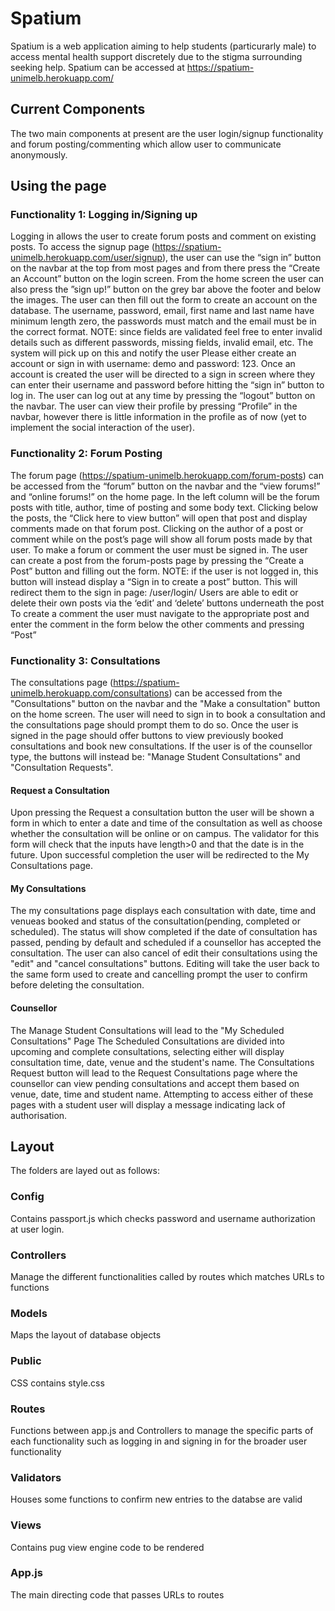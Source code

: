 # Spatium
Spatium is a web application aiming to help students (particurarly male) to access mental health support discretely due to the stigma surrounding seeking help.
Spatium can be accessed at https://spatium-unimelb.herokuapp.com/
## Current Components
The two main components at present are the user login/signup functionality and forum posting/commenting which allow user to communicate anonymously.
## Using the page
### Functionality 1: Logging in/Signing up
Logging in allows the user to create forum posts and comment on existing posts.
To access the signup page (https://spatium-unimelb.herokuapp.com/user/signup), the user can use the “sign in” button on the navbar at the top from most pages and from there press the “Create an Account” button on the login screen.
From the home screen the user can also press the ”sign up!” button on the grey bar above the footer and below the images.
The user can then fill out the form to create an account on the database.
The username, password, email, first name and last name have minimum length zero, the passwords must match and the email must be in the correct format.
NOTE: since fields are validated feel free to enter invalid details such as different passwords, missing fields, invalid email, etc. The system will pick up on this and notify the user
Please either create an account or sign in with username: demo and password: 123.
Once an account is created the user will be directed to a sign in screen where they can enter their username and password before hitting the “sign in” button to log in.
The user can log out at any time by pressing the “logout” button on the navbar.
The user can view their profile by pressing “Profile” in the navbar, however there is little information in the profile as of now (yet to implement the social interaction of the user).
### Functionality 2: Forum Posting
The forum page (https://spatium-unimelb.herokuapp.com/forum-posts) can be accessed from the “forum” button on the navbar and the “view forums!” and “online forums!” on the home page.
In the left column will be the forum posts with title, author, time of posting and some body text.
Clicking below the posts, the “Click here to view button” will open that post and display comments made on that forum post.
Clicking on the author of a post or comment while on the post’s page will show all forum posts made by that user.
To make a forum or comment the user must be signed in.
The user can create a post from the forum-posts page by pressing the “Create a Post” button and filling out the form.
NOTE: if the user is not logged in, this button will instead display a “Sign in to create a post” button. This will redirect them to the sign in page: /user/login/
Users are able to edit or delete their own posts via the ‘edit’ and ‘delete’ buttons underneath the post
To create a comment the user must navigate to the appropriate post and enter the comment in the form below the other comments and pressing “Post”
### Functionality 3: Consultations
The consultations  page (https://spatium-unimelb.herokuapp.com/consultations) can be accessed from the "Consultations" button on the navbar and the "Make a consultation" button on the home screen.
The user will need to sign in to book a consultation and the consultations page should prompt them to do so.
Once the user is signed in the page should offer buttons to view previously booked consultations and book new consultations.
If the user is of the counsellor type, the buttons will instead be: "Manage Student Consultations" and "Consultation Requests".
#### Request a Consultation
Upon pressing the Request a consultation button the user will be shown a form in which to enter a date and time of the consultation as well as choose whether the consultation will be online or on campus.
The validator for this form will check that the inputs have length>0 and that the date is in the future.
Upon successful completion the user will be redirected to the My Consultations page.
#### My Consultations
The my consultations page displays each consultation with date, time and venueas booked and status of the consultation(pending, completed or scheduled).
The status will show completed if the date of consultation has passed, pending by default and scheduled if a counsellor has accepted the consultation.
The user can also cancel of edit their consultations using the "edit" and "cancel consultations" buttons.
Editing will take the user back to the same form used to create and cancelling prompt the user to confirm before deleting the consultation.
#### Counsellor
The Manage Student Consultations will lead to the "My Scheduled Consultations" Page
The Scheduled Consultations are divided into upcoming and complete consultations, selecting either will display consultation time, date, venue and the student's name.
The Consultations Request button will lead to the Request Consultations page where the counsellor can view pending consultations and accept them based on venue, date, time and student name.
Attempting to access either of these pages with a student user will display a message indicating lack of authorisation.
## Layout
The folders are layed out as follows:
### Config
Contains passport.js which checks password and username authorization at user login.
### Controllers
Manage the different functionalities called by routes which matches URLs to functions
### Models
Maps the layout of database objects
### Public
CSS contains style.css
### Routes
Functions between app.js and Controllers to manage the specific parts of each functionality such as logging in and signing in for the broader user functionality
### Validators
Houses some functions to confirm new entries to the databse are valid
### Views
Contains pug view engine code to be rendered
### App.js
The main directing code that passes URLs to routes
